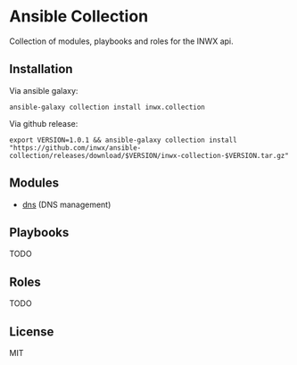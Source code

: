 # Ansible Collection

Collection of modules, playbooks and roles for the INWX api.

## Installation

Via ansible galaxy:
```
ansible-galaxy collection install inwx.collection
```

Via github release:
```
export VERSION=1.0.1 && ansible-galaxy collection install "https://github.com/inwx/ansible-collection/releases/download/$VERSION/inwx-collection-$VERSION.tar.gz"
```

## Modules

* [dns](plugins/docs/dns-module-documentation.md) (DNS management)

## Playbooks

TODO

## Roles

TODO

License
----

MIT
